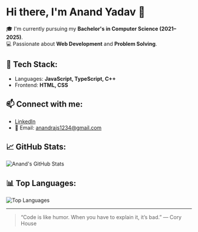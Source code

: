 # Hi there, I'm Anand Yadav 👋

🎓 I'm currently pursuing my **Bachelor's in Computer Science (2021–2025)**.  
💻 Passionate about **Web Development** and **Problem Solving**.

## 🚀 Tech Stack:
- Languages: **JavaScript, TypeScript, C++**
- Frontend: **HTML, CSS**

## 📫 Connect with me:
- [LinkedIn](https://www.linkedin.com/anand-yadav-6a13ab25a)  
- 📧 Email: anandrajs1234@gmail.com

## 📈 GitHub Stats:
![Anand's GitHub Stats](https://github-readme-stats.vercel.app/api?username=your-github-username&show_icons=true&theme=radical)

## 📊 Top Languages:
![Top Languages](https://github-readme-stats.vercel.app/api/top-langs/?username=your-github-username&layout=compact&theme=radical)

---

> “Code is like humor. When you have to explain it, it’s bad.” — Cory House

